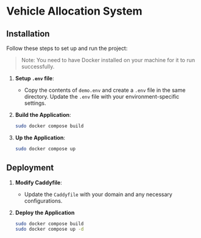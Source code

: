 # Vehicle Allocation System

## Installation

Follow these steps to set up and run the project:

> Note: You need to have Docker installed on your machine for it to run successfully.

1. **Setup `.env` file**:

    - Copy the contents of `demo.env` and create a `.env` file in the same directory. Update the `.env` file with your environment-specific settings.

2. **Build the Application**:
    ```sh
    sudo docker compose build
    ```
3. **Up the Application**:
    ```sh
    sudo docker compose up
    ```

## Deployment

1. **Modify Caddyfile**:

    - Update the `Caddyfile` with your domain and any necessary configurations.

2. **Deploy the Application**
    ```sh
    sudo docker compose build
    sudo docker compose up -d
    ```

